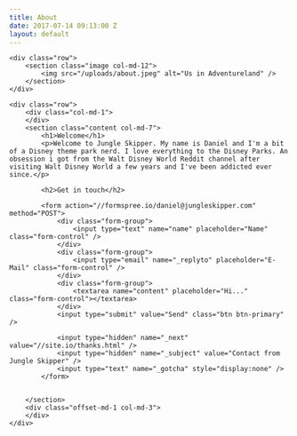 ```yaml
---
title: About
date: 2017-07-14 09:13:00 Z
layout: default
---
```


<div class="container about">

	<div class="row">
		<section class="image col-md-12">
			<img src="/uploads/about.jpeg" alt="Us in Adventureland" />
		</section>
	</div>

	<div class="row">
		<div class="col-md-1">
		</div>
		<section class="content col-md-7">
			<h1>Welcome</h1>
			<p>Welcome to Jungle Skipper. My name is Daniel and I'm a bit of a Disney theme park nerd. I love everything to the Disney Parks. An obsession i got from the Walt Disney World Reddit channel after visiting Walt Disney World a few years and I've been addicted ever since.</p>

			<h2>Get in touch</h2>

			<form action="//formspree.io/daniel@jungleskipper.com" method="POST">
				<div class="form-group">
				    <input type="text" name="name" placeholder="Name" class="form-control" />
				</div>
				<div class="form-group">
				    <input type="email" name="_replyto" placeholder="E-Mail" class="form-control" />
				</div>
				<div class="form-group">
				    <textarea name="content" placeholder="Hi..." class="form-control"></textarea>
				</div>
				<input type="submit" value="Send" class="btn btn-primary" />

				<input type="hidden" name="_next" value="//site.io/thanks.html" />
				<input type="hidden" name="_subject" value="Contact from Jungle Skipper" />
				<input type="text" name="_gotcha" style="display:none" />
			</form>


		</section>
		<div class="offset-md-1 col-md-3">
		</div>
	</div>
</div>